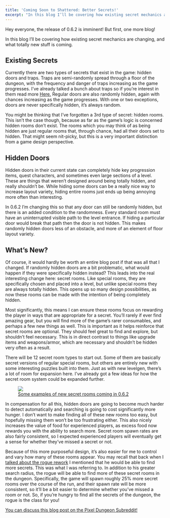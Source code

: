 ```yaml
---
title: 'Coming Soon to Shattered: Better Secrets!'
excerpt: "In this blog I’ll be covering how existing secret mechanics are changing, and what totally new stuff is coming."
---
```

Hey everyone, the release of 0.6.2 is imminent! But first, one more blog!

In this blog I’ll be covering how existing secret mechanics are changing, and what totally new stuff is coming.

## Existing Secrets

Currently there are two types of secrets that exist in the game: hidden doors and traps. Traps are semi-randomly spread through a floor of the dungeon, with the frequency and danger of traps increasing as the game progresses. I’ve already talked a bunch about traps so if you’re interest in them read more [Here.](/blog/coming-soon-to-shattered-better-traps.html) Regular doors are also randomly hidden, again with chances increasing as the game progresses. With one or two exceptions, doors are never specifically hidden, it’s always random.

You might be thinking that I’ve forgotten a 3rd type of secret: hidden rooms. This isn’t the case though, because as far as the game’s logic is concerned hidden rooms don’t exist. The rooms which you may think of as being hidden are just regular rooms that, through chance, had all their doors set to hidden. That might seem nit-picky, but this is a very important distinction from a game design perspective.

## Hidden Doors

Hidden doors in their current state can completely hide key progression items, quest characters, and sometimes even large sections of a level. These are things that weren’t designed around being totally hidden, and really shouldn’t be. While hiding some doors can be a really nice way to increase layout variety, hiding entire rooms just ends up being annoying more often than interesting.

In 0.6.2 I’m changing this so that any door can still be randomly hidden, but there is an added condition to the randomness. Every standard room must have an uninterrupted visible path to the level entrance. If hiding a particular door would break that path then the door is not hidden. This makes randomly hidden doors less of an obstacle, and more of an element of floor layout variety.

## What’s New?

Of course, it would hardly be worth an entire blog post if that was all that I changed. If randomly hidden doors are a bit problematic, what would happen if they were specifically hidden instead? This leads into the real interesting change here: secret rooms. Like special rooms, they are specifically chosen and placed into a level, but unlike special rooms they are always totally hidden. This opens up so many design possibilities, as now these rooms can be made with the intention of being completely hidden.

Most significantly, this means I can ensure these rooms focus on rewarding the player in ways that are appropriate for a secret. You’ll rarely if ever find amazing gear, but you will find more of the game’s rarer consumables, and perhaps a few new things as well. This is important as it helps reinforce that secret rooms are optional. They should feel great to find and explore, but shouldn’t feel necessary. This is in direct contrast to things like upgrade items and weapons/armor, which are necessary and shouldn’t be hidden very often as a result.

There will be 12 secret room types to start out. Some of them are basically secret versions of regular special rooms, but others are entirely new with some interesting puzzles built into them. Just as with new levelgen, there’s a lot of room for expansion here. I’ve already got a few ideas for how the secret room system could be expanded further.

<figure>
 <a href="/assets/images/{{page.date|date:'%Y/%Y-%m-%d'}}/secret-rooms.png" class="align-center text-center">
  <img src="/assets/images/{{page.date|date:'%Y/%Y-%m-%d'}}/secret-rooms.png"/>
  <figcaption>
   Some examples of new secret rooms coming in 0.6.2
  </figcaption>
 </a>
</figure>

In compensation for all this, hidden doors are going to become much harder to detect automatically and searching is going to cost significantly more hunger. I don’t want to make finding all of these new rooms too easy, but hopefully missing them won’t be too frustrating either. This also nicely increases the value of food for experienced players, as excess food now rewards you with the ability to search more. Secret room spawn rates are also fairly consistent, so I expected experienced players will eventually get a sense for whether they’ve missed a secret or not.

Because of this more purposeful design, it’s also easier for me to control and vary how many of these rooms appear. You may recall that back when I [talked about the rogue rework](/blog/coming-soon-to-shattered-the-rogue-rework.html) I mentioned that he would be able to find more secrets. This was what I was referring to. In addition to his greater search radius, the rogue will be able to find more of these secret rooms in the dungeon. Specifically, the game will spawn roughly 25% more secret rooms over the course of the run, and their spawn rate will be more consistent, so it’ll be a bit easier to determine whether you’ve missed a room or not. So, if you’re hungry to find all the secrets of the dungeon, the rogue is the class for you!

[You can discuss this blog post on the Pixel Dungeon Subreddit!](https://www.reddit.com/r/PixelDungeon/comments/78a5ta/coming_soon_to_shattered_better_secrets/)

